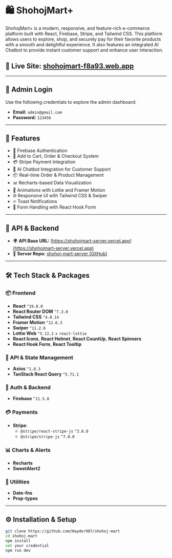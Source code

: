 # 🛍️ ShohojMart+

ShohojMart+ is a modern, responsive, and feature-rich e-commerce platform built with React, Firebase, Stripe, and Tailwind CSS. This platform allows users to explore, shop, and securely pay for their favorite products with a smooth and delightful experience. It also features an integrated AI Chatbot to provide instant customer support and enhance user interaction.

## 🔗 **Live Site:** [shohojmart-f8a93.web.app](https://shohojmart-f8a93.web.app)


---

## 🔐 Admin Login

Use the following credentials to explore the admin dashboard:

- **Email:** `admin@gmail.com`  
- **Password:** `123456`

---

## 🚀 Features

- 🔐 Firebase Authentication
- 🛒 Add to Cart, Order & Checkout System
- 💳 Stripe Payment Integration
- 🤖 AI Chatbot Integration for Customer Support
- 📦 Real-time Order & Product Management
- 📊 Recharts-based Data Visualization
- 🎉 Animations with Lottie and Framer Motion
- 🌐 Responsive UI with Tailwind CSS & Swiper
- 🔥 Toast Notifications
- 🧠 Form Handling with React Hook Form

---

## 🔗 API & Backend

- 🌍 **API Base URL:** [https://shohojmart-server.vercel.app](https://shohojmart-server.vercel.app)
- 📁 **Server Repo:** [shohoj-mart-server (GitHub)](https://github.com/Hayder987/shohoj-mart-server)

---

## 🛠️ Tech Stack & Packages

### 📦 Frontend

- **React** `^19.0.0`
- **React Router DOM** `^7.3.0`
- **Tailwind CSS** `^4.0.14`
- **Framer Motion** `^12.6.3`
- **Swiper** `^11.2.6`
- **Lottie Web** `^5.12.2` + `react-lottie`
- **React Icons**, **React Helmet**, **React CountUp**, **React Spinners**
- **React Hook Form**, **React Tooltip**

### 🔗 API & State Management

- **Axios** `^1.8.3`
- **TanStack React Query** `^5.71.1`

### 🔐 Auth & Backend

- **Firebase** `^11.5.0`

### 💳 Payments

- **Stripe**:  
  - `@stripe/react-stripe-js` `^3.6.0`  
  - `@stripe/stripe-js` `^7.0.0`

### 📊 Charts & Alerts

- **Recharts**
- **SweetAlert2**

### 🧰 Utilities

- **Date-fns**
- **Prop-types**

---


## ⚙️ Installation & Setup

```bash
git clone https://github.com/Hayder987/shohoj-mart
cd shohoj-mart
npm install
set your credential
npm run dev
